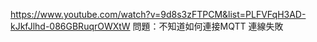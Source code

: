 
https://www.youtube.com/watch?v=9d8s3zFTPCM&list=PLFVFqH3AD-kJkfJlhd-086GBRuqrOWXtW
問題：不知道如何連接MQTT 連線失敗

